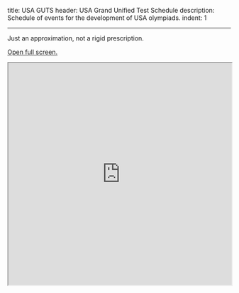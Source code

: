 title: USA GUTS
header: USA Grand Unified Test Schedule
description: Schedule of events for the development of USA olympiads.
indent: 1

---

Just an approximation, not a rigid prescription.

[Open full screen.](https://tinyurl.com/usa-guts)

<iframe src="https://tinyurl.com/usa-guts" width="100%" height="500px"></iframe>

